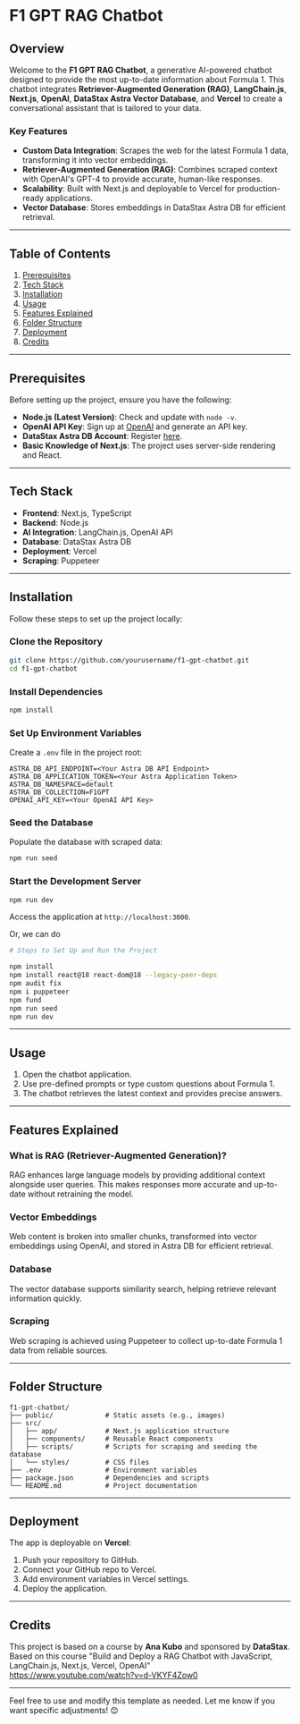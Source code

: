 # F1 GPT RAG Chatbot

## Overview

Welcome to the **F1 GPT RAG Chatbot**, a generative AI-powered chatbot designed to provide the most up-to-date information about Formula 1. This chatbot integrates **Retriever-Augmented Generation (RAG)**, **LangChain.js**, **Next.js**, **OpenAI**, **DataStax Astra Vector Database**, and **Vercel** to create a conversational assistant that is tailored to your data.

### Key Features
- **Custom Data Integration**: Scrapes the web for the latest Formula 1 data, transforming it into vector embeddings.
- **Retriever-Augmented Generation (RAG)**: Combines scraped context with OpenAI's GPT-4 to provide accurate, human-like responses.
- **Scalability**: Built with Next.js and deployable to Vercel for production-ready applications.
- **Vector Database**: Stores embeddings in DataStax Astra DB for efficient retrieval.

---

## Table of Contents
1. [Prerequisites](#prerequisites)
2. [Tech Stack](#tech-stack)
3. [Installation](#installation)
4. [Usage](#usage)
5. [Features Explained](#features-explained)
6. [Folder Structure](#folder-structure)
7. [Deployment](#deployment)
8. [Credits](#credits)

---

## Prerequisites
Before setting up the project, ensure you have the following:
- **Node.js (Latest Version)**: Check and update with `node -v`.
- **OpenAI API Key**: Sign up at [OpenAI](https://openai.com) and generate an API key.
- **DataStax Astra DB Account**: Register [here](https://www.datastax.com/astra).
- **Basic Knowledge of Next.js**: The project uses server-side rendering and React.

---

## Tech Stack
- **Frontend**: Next.js, TypeScript
- **Backend**: Node.js
- **AI Integration**: LangChain.js, OpenAI API
- **Database**: DataStax Astra DB
- **Deployment**: Vercel
- **Scraping**: Puppeteer

---

## Installation
Follow these steps to set up the project locally:

### Clone the Repository
```bash
git clone https://github.com/yourusername/f1-gpt-chatbot.git
cd f1-gpt-chatbot
```

### Install Dependencies
```bash
npm install
```

### Set Up Environment Variables
Create a `.env` file in the project root:
```env
ASTRA_DB_API_ENDPOINT=<Your Astra DB API Endpoint>
ASTRA_DB_APPLICATION_TOKEN=<Your Astra Application Token>
ASTRA_DB_NAMESPACE=default
ASTRA_DB_COLLECTION=F1GPT
OPENAI_API_KEY=<Your OpenAI API Key>
```

### Seed the Database
Populate the database with scraped data:
```bash
npm run seed
```

### Start the Development Server
```bash
npm run dev
```
Access the application at `http://localhost:3000`.  

Or, we can do


```bash
# Steps to Set Up and Run the Project

npm install 
npm install react@18 react-dom@18 --legacy-peer-deps
npm audit fix 
npm i puppeteer 
npm fund 
npm run seed        
npm run dev
```
---

## Usage
1. Open the chatbot application.
2. Use pre-defined prompts or type custom questions about Formula 1.
3. The chatbot retrieves the latest context and provides precise answers.

---

## Features Explained

### What is RAG (Retriever-Augmented Generation)?
RAG enhances large language models by providing additional context alongside user queries. This makes responses more accurate and up-to-date without retraining the model.

### Vector Embeddings
Web content is broken into smaller chunks, transformed into vector embeddings using OpenAI, and stored in Astra DB for efficient retrieval.

### Database
The vector database supports similarity search, helping retrieve relevant information quickly.

### Scraping
Web scraping is achieved using Puppeteer to collect up-to-date Formula 1 data from reliable sources.

---

## Folder Structure
```
f1-gpt-chatbot/
├── public/             # Static assets (e.g., images)
├── src/
│   ├── app/            # Next.js application structure
│   ├── components/     # Reusable React components
│   ├── scripts/        # Scripts for scraping and seeding the database
│   └── styles/         # CSS files
├── .env                # Environment variables
├── package.json        # Dependencies and scripts
└── README.md           # Project documentation
```

---

## Deployment
The app is deployable on **Vercel**:
1. Push your repository to GitHub.
2. Connect your GitHub repo to Vercel.
3. Add environment variables in Vercel settings.
4. Deploy the application.

---

## Credits  

This project is based on a course by **Ana Kubo** and sponsored by **DataStax**.
Based on this course "Build and Deploy a RAG Chatbot with JavaScript, LangChain.js, Next.js, Vercel, OpenAI"  
https://www.youtube.com/watch?v=d-VKYF4Zow0

---

Feel free to use and modify this template as needed. Let me know if you want specific adjustments! 😊
